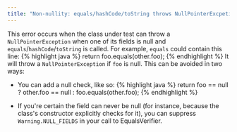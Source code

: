 ```yaml
---
title: "Non-nullity: equals/hashCode/toString throws NullPointerExcpetion"
---
```

This error occurs when the class under test can throw a `NullPointerException` when one of its fields is null and `equals`/`hashCode`/`toString` is called. For example, `equals` could contain this line:
{% highlight java %}
return foo.equals(other.foo);
{% endhighlight %}
It will throw a `NullPointerException` if `foo` is null. This can be avoided in two ways:

* You can add a null check, like so:
{% highlight java %}
return foo == null ? other.foo == null : foo.equals(other.foo);
{% endhighlight %}

* If you're certain the field can never be null (for instance, because the class's constructor explicitly checks for it), you can suppress `Warning.NULL_FIELDS` in your call to EqualsVerifier.
